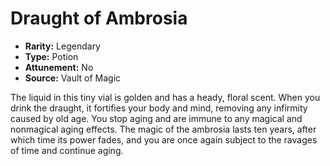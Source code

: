 # Draught of Ambrosia

- **Rarity:** Legendary
- **Type:** Potion
- **Attunement:** No
- **Source:** Vault of Magic

The liquid in this tiny vial is golden and has a heady, floral scent. When you drink the draught, it fortifies your body and mind, removing any infirmity caused by old age. You stop aging and are immune to any magical and nonmagical aging effects. The magic of the ambrosia lasts ten years, after which time its power fades, and you are once again subject to the ravages of time and continue aging.
